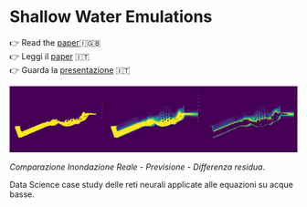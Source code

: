 # Shallow Water Emulations

👉    Read the [paper](/Docs/calanzone_shallow_water_emulations_eng.pdf)🇮🇬🇧
<br>
👉    Leggi il [paper](/Docs/calanzone_shallow_water_emulations.pdf) 🇮🇹
<br>
👉    Guarda la [presentazione](https://docs.google.com/presentation/d/1hpVEyyHRm3oCh67TRraRAOkgR_ye-iDLtge9PmMDNVM/edit?usp=sharing) 🇮🇹

<img src="https://github.com/halixness/big-data-swe/blob/master/Docs/animation_feed_binary.gif"/> 

*Comparazione Inondazione Reale - Previsione - Differenza residua*.


Data Science case study delle reti neurali applicate alle equazioni su acque basse.


